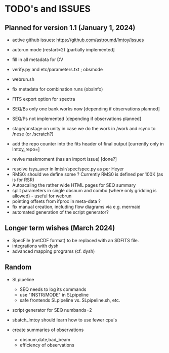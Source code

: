# TODO's and ISSUES

## Planned for version 1.1 (January 1, 2024)

- active github issues:  https://github.com/astroumd/lmtoy/issues

- autorun mode (restart=2) [partially implemented]
- fill in all metadata for DV
- verify.py and etc/parameters.txt ; obsmode   
- webrun.sh
- fix metadata for combination runs (obsInfo)
- FITS export option for spectra

- SEQ/Bs only one bank works now [depending if observations planned]
- SEQ/Ps not implemented [depending if observations planned]

- stage/unstage on unity in case we do the work in /work and rsync to /nese (or /scratch?)

- add the repo counter into the fits header of final output [currently only in lmtoy_repo=]
* revive maskmoment (has an import issue) [done?]
- resolve tsys_aver in lmtslr/spec/spec.py as per Heyer
- RMS0:   should we define some <Tsys>?  Currently RMS0 is defined per 100K (as is for RSR)
- Autoscaling the rather wide HTML pages for SEQ summary
- split parameters in single obsnum and combo (where only gridding is allowed) - useful for webrun
- pointing offsets from ifproc in meta-data ?
- fix manual creation, including flow diagrams via e.g. mermaid
- automated generation of the script generator?

## Longer term wishes (March 2024)

- SpecFile (netCDF format) to be replaced with an SDFITS file.
- integrations with dysh
- advanced mapping programs (cf. dysh)

## Random

- SLpipeline

  - SEQ needs to log its commands
  - use "INSTR/MODE" in SLpipeline
  - safe frontends SLpipeline vs. SLpipeline.sh,  etc.
- script generator for SEQ numbands=2
- sbatch_lmtoy should learn how to use fewer cpu's
- create summaries of observations
  - obsnum,date,bad_beam
  - efficiency of observations


